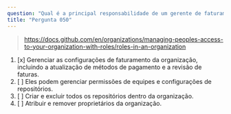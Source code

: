 ```yaml
---
question: "Qual é a principal responsabilidade de um gerente de faturamento em uma organização do GitHub?"
title: "Pergunta 050"
---
```


> https://docs.github.com/en/organizations/managing-peoples-access-to-your-organization-with-roles/roles-in-an-organization
1. [x] Gerenciar as configurações de faturamento da organização, incluindo a atualização de métodos de pagamento e a revisão de faturas.
1. [ ] Eles podem gerenciar permissões de equipes e configurações de repositórios.
1. [ ] Criar e excluir todos os repositórios dentro da organização.
1. [ ] Atribuir e remover proprietários da organização.
